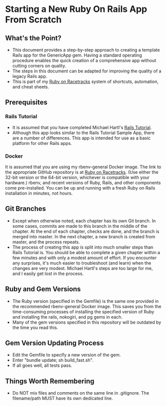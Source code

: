 # Starting a New Ruby On Rails App From Scratch

## What's the Point?
*  This document provides a step-by-step approach to creating a template Rails app for the GenericApp gem.  Having a standard operating procedure enables the quick creation of a comprehensive app without cutting corners on quality.
*  The steps in this document can be adapted for improving the quality of a legacy Rails app.
*  This is part of my [Ruby on Racetracks](http://www.rubyonracetracks.com/) system of shortcuts, automation, and cheat sheets.

## Prerequisites

### Rails Tutorial
*  It is assumed that you have completed Michael Hartl's [Rails Tutorial](https://www.railstutorial.org/).
*  Although this app looks similar to the Rails Tutorial Sample App, there are a number of differences.  This app is intended for use as a basic platform for other Rails apps.

### Docker
It is assumed that you are using my rbenv-general Docker image.  The link to the appropriate GitHub repository is at [Ruby on Racetracks](http://www.rubyonracetracks.com/).  (Use either the 32-bit version or the 64-bit version, whichever is compatible with your hardware.)  rbenv, and recent versions of Ruby, Rails, and other components come pre-installed.  You can be up and running with a fresh Ruby on Rails installation in minutes, not hours.

## Git Branches
*  Except when otherwise noted, each chapter has its own Git branch.  In some cases, commits are made to this branch in the middle of the chapter.  At the end of each chapter, checks are done, and the branch is merged into master.  In the next chapter, a new branch is created from master, and the process repeats.
*  The process of creating this app is split into much smaller steps than Rails Tutorial is.  You should be able to complete a given chapter within a few minutes and with only a modest amount of effort.  If you encounter any surprises, it's much easier to troubleshoot (and learn) when the changes are very modest.  Michael Hartl's steps are too large for me, and I easily get lost in the process.

## Ruby and Gem Versions
*  The Ruby version (specified in the Gemfile) is the same one provided in the recommended rbenv-general Docker image.  This saves you from the time-consuming processes of installing the specified version of Ruby and installing the rails, nokogiri, and pg gems in each.
*  Many of the gem versions specified in this repository will be outdated by the time you read this.  


## Gem Version Updating Process
*  Edit the Gemfile to specify a new version of the gem.
*  Enter "bundle update; sh build_fast.sh".
*  If all goes well, all tests pass.

## Things Worth Remembering
* Do NOT mix files and comments on the same line in .gitignore.  The filename/path MUST have its own dedicated line.
